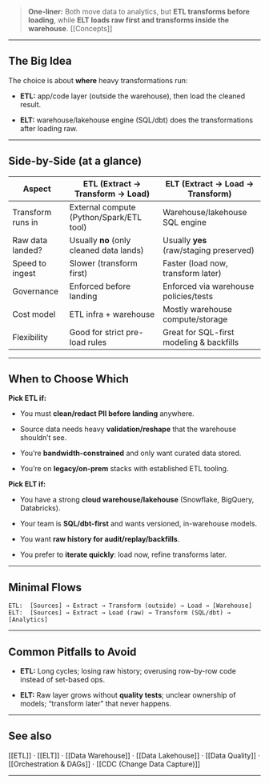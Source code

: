   
> **One-liner:** Both move data to analytics, but **ETL transforms before loading**, while **ELT loads raw first and transforms inside the warehouse**. [[Concepts]]

---

## **The Big Idea**

  

The choice is about **where** heavy transformations run:

- **ETL:** app/code layer (outside the warehouse), then load the cleaned result.
    
- **ELT:** warehouse/lakehouse engine (SQL/dbt) does the transformations after loading raw.
    

---

## **Side-by-Side (at a glance)**

|**Aspect**|**ETL** **(Extract → Transform → Load)**|**ELT** **(Extract → Load → Transform)**|
|---|---|---|
|Transform runs in|External compute (Python/Spark/ETL tool)|Warehouse/lakehouse SQL engine|
|Raw data landed?|Usually **no** (only cleaned data lands)|Usually **yes** (raw/staging preserved)|
|Speed to ingest|Slower (transform first)|Faster (load now, transform later)|
|Governance|Enforced before landing|Enforced via warehouse policies/tests|
|Cost model|ETL infra + warehouse|Mostly warehouse compute/storage|
|Flexibility|Good for strict pre-load rules|Great for SQL-first modeling & backfills|

---

## **When to Choose Which**

  

**Pick ETL if:**

- You must **clean/redact PII before landing** anywhere.
    
- Source data needs heavy **validation/reshape** that the warehouse shouldn’t see.
    
- You’re **bandwidth-constrained** and only want curated data stored.
    
- You’re on **legacy/on-prem** stacks with established ETL tooling.
    

  

**Pick ELT if:**

- You have a strong **cloud warehouse/lakehouse** (Snowflake, BigQuery, Databricks).
    
- Your team is **SQL/dbt-first** and wants versioned, in-warehouse models.
    
- You want **raw history for audit/replay/backfills**.
    
- You prefer to **iterate quickly**: load now, refine transforms later.
    

---

## **Minimal Flows**

```
ETL:  [Sources] → Extract → Transform (outside) → Load → [Warehouse]
ELT:  [Sources] → Extract → Load (raw) → Transform (SQL/dbt) → [Analytics]
```

---

## **Common Pitfalls to Avoid**

- **ETL:** Long cycles; losing raw history; overusing row-by-row code instead of set-based ops.
    
- **ELT:** Raw layer grows without **quality tests**; unclear ownership of models; “transform later” that never happens.
    

---

## **See also**

  

[[ETL]] · [[ELT]] · [[Data Warehouse]] · [[Data Lakehouse]] · [[Data Quality]] · [[Orchestration & DAGs]] · [[CDC (Change Data Capture)]]

---